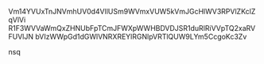 Vm14YVUxTnJNVmhUV0d4VllUSm9WVmxVUW5kVmJGcHlWV3RPVlZKclZqVlVi
R1F3WVVaWmQxZHNUbFpTCmJFWXpWWHBDVDJSR1duRlRiVVpTQ2xaRVFUVlJN
bVIzWWpGd1dGWlVNRXREYlRGNlpVRTlQUW9LYm5CcgoKc3Zv

nsq